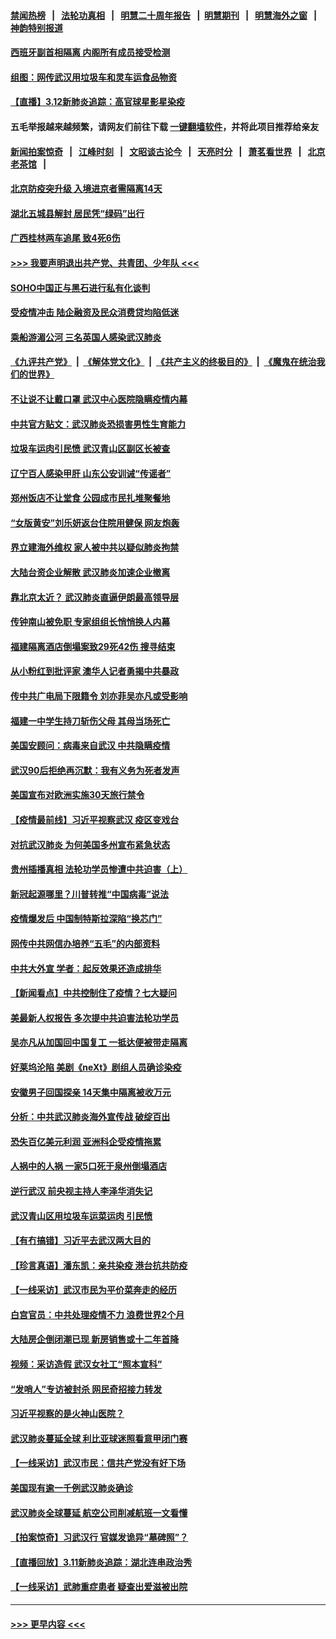 #### [禁闻热榜](热点新闻.md?=0)  &nbsp;&nbsp;|&nbsp;&nbsp; [法轮功真相](https://github.com/gfw-breaker/truth/blob/master/README.md?=0) &nbsp;&nbsp;|&nbsp;&nbsp; [明慧二十周年报告](https://github.com/gfw-breaker/mh-reports/blob/master/README.md?=0) &nbsp;&nbsp;|&nbsp;&nbsp;[明慧期刊](https://github.com/gfw-breaker/mh-qikan) &nbsp;&nbsp;|&nbsp;&nbsp; [明慧海外之窗](https://github.com/gfw-breaker/mh-news/blob/master/README.md?=0) &nbsp;&nbsp;|&nbsp;&nbsp; [神韵特别报道](https://github.com/gfw-breaker/mh-news/blob/master/shenyun.md?=0)
#### [西班牙副首相隔离 内阁所有成员接受检测](../pages/nsc413/n11935473.md?t=03122231) 
#### [组图：网传武汉用垃圾车和灵车运食品物资](../pages/nsc413/n11935329.md?t=03122231) 
#### [【直播】3.12新肺炎追踪：高官球星影星染疫](../pages/nsc413/n11935368.md?t=03122231) 
#### 五毛举报越来越频繁，请网友们前往下载 [一键翻墙软件](https://github.com/gfw-breaker/ssr-accounts)，并将此项目推荐给亲友
#### [新闻拍案惊奇](https://github.com/gfw-breaker/banned-news/blob/master/pages/link4.md) &nbsp;&nbsp;|&nbsp;&nbsp; [江峰时刻](https://github.com/gfw-breaker/banned-news/blob/master/pages/link4.md) &nbsp;&nbsp;|&nbsp;&nbsp; [文昭谈古论今](https://github.com/gfw-breaker/banned-news/blob/master/pages/link4.md) &nbsp;&nbsp;|&nbsp;&nbsp; [天亮时分](https://github.com/gfw-breaker/banned-news/blob/master/pages/link4.md) &nbsp;&nbsp;|&nbsp;&nbsp; [萧茗看世界](https://github.com/gfw-breaker/banned-news/blob/master/pages/link4.md) &nbsp;&nbsp;|&nbsp;&nbsp; [北京老茶馆](https://github.com/gfw-breaker/banned-news/blob/master/pages/link4.md) &nbsp;&nbsp;|&nbsp;&nbsp; 
#### [北京防疫突升级 入境进京者需隔离14天](../pages/nsc413/n11935042.md?t=03122231) 
#### [湖北五城县解封 居民凭“绿码”出行](../pages/nsc413/n11935249.md?t=03122231) 
#### [广西桂林两车追尾 致4死6伤](../pages/nsc413/n11935065.md?t=03122231) 
#### [>>> 我要声明退出共产党、共青团、少年队 <<<](https://github.com/begood0513/goodnews/blob/master/quit/letter.md) 
#### [SOHO中国正与黑石进行私有化谈判](../pages/nsc413/n11934453.md?t=03122231) 
#### [受疫情冲击 陆企融资及民众消费贷均陷低迷](../pages/nsc413/n11933676.md?t=03122231) 
#### [乘船游湄公河 三名英国人感染武汉肺炎](../pages/nsc413/n11935074.md?t=03122231) 
#### [《九评共产党》](https://github.com/begood0513/9ping.md/blob/master/README.md) &nbsp;|&nbsp; [《解体党文化》](../../../../jtdwh.md/blob/master/README.md)  &nbsp;|&nbsp; [《共产主义的终极目的》](../../../../gczydzjmd.md/blob/master/README.md) &nbsp;|&nbsp; [《魔鬼在统治我们的世界》](../../../../mgztzwmdsj.md/blob/master/README.md) 
#### [不让说不让戴口罩 武汉中心医院隐瞒疫情内幕](../pages/nsc413/n11934980.md?t=03122231) 
#### [中共官方贴文：武汉肺炎恐损害男性生育能力](../pages/nsc413/n11934952.md?t=03122231) 
#### [垃圾车运肉引民愤 武汉青山区副区长被查](../pages/nsc413/n11934472.md?t=03122231) 
#### [辽宁百人感染甲肝 山东公安训诫“传谣者”](../pages/nsc413/n11934308.md?t=03122231) 
#### [郑州饭店不让堂食 公园成市民扎堆聚餐地](../pages/nsc413/n11935014.md?t=03122231) 
#### [“女版黄安”刘乐妍返台住院用健保 网友炮轰](../pages/nsc413/n11934318.md?t=03122231) 
#### [界立建海外维权 家人被中共以疑似肺炎拘禁](../pages/nsc413/n11933606.md?t=03122231) 
#### [大陆台资企业解散 武汉肺炎加速企业撤离](../pages/nsc413/n11934248.md?t=03122231) 
#### [靠北京太近？ 武汉肺炎直逼伊朗最高领导层](../pages/nsc413/n11933475.md?t=03122231) 
#### [传钟南山被免职 专家组组长悄悄换人内幕](../pages/nsc413/n11934088.md?t=03122231) 
#### [福建隔离酒店倒塌案致29死42伤 搜寻结束](../pages/nsc413/n11934195.md?t=03122231) 
#### [从小粉红到批评家 澳华人记者勇揭中共暴政](../pages/nsc413/n11931884.md?t=03122231) 
#### [传中共广电局下限籍令 刘亦菲吴亦凡或受影响](../pages/nsc413/n11933566.md?t=03122231) 
#### [福建一中学生持刀斩伤父母 其母当场死亡](../pages/nsc413/n11934127.md?t=03122231) 
#### [美国安顾问：病毒来自武汉 中共隐瞒疫情](../pages/nsc413/n11934168.md?t=03122231) 
#### [武汉90后拒绝再沉默：我有义务为死者发声](../pages/nsc413/n11934044.md?t=03122231) 
#### [美国宣布对欧洲实施30天旅行禁令](../pages/nsc413/n11933815.md?t=03122231) 
#### [【疫情最前线】习近平视察武汉 疫区变戏台](../pages/nsc413/n11933377.md?t=03122231) 
#### [对抗武汉肺炎 为何美国多州宣布紧急状态](../pages/nsc413/n11933167.md?t=03122231) 
#### [贵州插播真相 法轮功学员惨遭中共迫害（上）](../pages/nsc413/n11932683.md?t=03122231) 
#### [新冠起源哪里？川普转推“中国病毒”说法](../pages/nsc413/n11933596.md?t=03122231) 
#### [疫情爆发后 中国制特斯拉深陷“换芯门”](../pages/nsc413/n11933540.md?t=03122231) 
#### [网传中共网信办培养“五毛”的内部资料](../pages/nsc413/n11933520.md?t=03122231) 
#### [中共大外宣 学者：起反效果还造成排华](../pages/nsc413/n11931840.md?t=03122231) 
#### [【新闻看点】中共控制住了疫情？七大疑问](../pages/nsc413/n11933407.md?t=03122231) 
#### [美最新人权报告 多次提中共迫害法轮功学员](../pages/nsc413/n11933487.md?t=03122231) 
#### [吴亦凡从加国回中国复工 一抵达便被带走隔离](../pages/nsc413/n11933325.md?t=03122231) 
#### [好莱坞沦陷 美剧《neXt》剧组人员确诊染疫](../pages/nsc413/n11933113.md?t=03122231) 
#### [安徽男子回国探亲 14天集中隔离被收万元](../pages/nsc413/n11933450.md?t=03122231) 
#### [分析：中共武汉肺炎海外宣传战 破绽百出](../pages/nsc413/n11933338.md?t=03122231) 
#### [恐失百亿美元利润 亚洲科企受疫情拖累](../pages/nsc413/n11933283.md?t=03122231) 
#### [人祸中的人祸 一家5口死于泉州倒塌酒店](../pages/nsc413/n11933264.md?t=03122231) 
#### [逆行武汉 前央视主持人李泽华消失记](../pages/nsc413/n11933290.md?t=03122231) 
#### [武汉青山区用垃圾车运菜运肉 引民愤](../pages/nsc413/n11933129.md?t=03122231) 
#### [【有冇搞错】习近平去武汉两大目的](../pages/nsc413/n11933210.md?t=03122231) 
#### [【珍言真语】潘东凯：亲共染疫 港台抗共防疫](../pages/nsc413/n11933162.md?t=03122231) 
#### [【一线采访】武汉市民为平价菜奔走的经历](../pages/nsc413/n11932822.md?t=03122231) 
#### [白宫官员：中共处理疫情不力 浪费世界2个月](../pages/nsc413/n11932744.md?t=03122231) 
#### [大陆房企倒闭潮已现 新房销售或十二年首降](../pages/nsc413/n11932820.md?t=03122231) 
#### [视频：采访造假 武汉女社工“照本宣科”](../pages/nsc413/n11932345.md?t=03122231) 
#### [“发哨人”专访被封杀 网民奇招接力转发](../pages/nsc413/n11932830.md?t=03122231) 
#### [习近平视察的是火神山医院？](../pages/nsc413/n11932762.md?t=03122231) 
#### [武汉肺炎蔓延全球 利比亚球迷照看意甲闭门赛](../pages/nsc413/n11932771.md?t=03122231) 
#### [【一线采访】武汉市民：信共产党没有好下场](../pages/nsc413/n11932623.md?t=03122231) 
#### [美国现有逾一千例武汉肺炎确诊](../pages/nsc413/n11932451.md?t=03122231) 
#### [武汉肺炎全球蔓延 航空公司削减航班一文看懂](../pages/nsc413/n11927605.md?t=03122231) 
#### [【拍案惊奇】习武汉行 官媒发诡异“墓碑照”？](../pages/nsc413/n11931609.md?t=03122231) 
#### [【直播回放】3.11新肺炎追踪：湖北连串政治秀](../pages/nsc413/n11932373.md?t=03122231) 
#### [【一线采访】武肺重症患者 疑查出爱滋被出院](../pages/nsc413/n11932361.md?t=03122231) 

----
#### [ >>> 更早内容 <<< ](../indexes/nsc413-earlier.md)
